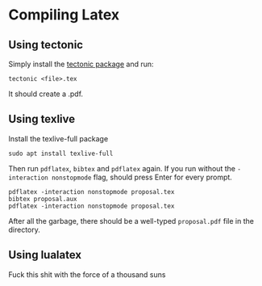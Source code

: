 # Compiling Latex

## Using tectonic
Simply install the [tectonic package](https://tectonic-typesetting.github.io/en-US/install.html#pre-built-binary-packages) and run:
```
tectonic <file>.tex
```
It should create a <file>.pdf. 

## Using texlive
Install the texlive-full package
```
sudo apt install texlive-full
```

Then run `pdflatex`, `bibtex` and `pdflatex` again. If you run without the `-interaction nonstopmode` flag, should press Enter for every prompt.
```
pdflatex -interaction nonstopmode proposal.tex
bibtex proposal.aux
pdflatex -interaction nonstopmode proposal.tex
```
After all the garbage, there should be a well-typed `proposal.pdf` file in the directory.

## Using lualatex
Fuck this shit with the force of a thousand suns
